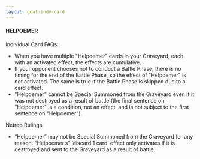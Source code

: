 ```yaml
---
layout: goat-indv-card
---
```


#### HELPOEMER

Individual Card FAQs:

*   When you have multiple "Helpoemer" cards in your Graveyard, each with an activated effect, the effects are cumulative.
*   If your opponent chooses not to conduct a Battle Phase, there is no timing for the end of the Battle Phase, so the effect of "Helpoemer" is not activated. The same is true if the Battle Phase is skipped due to a card effect.
*   "Helpoemer" cannot be Special Summoned from the Graveyard even if it was not destroyed as a result of battle (the final sentence on "Helpoemer" is a condition, not an effect, and is not subject to the first sentence on "Helpoemer").

Netrep Rulings:

*   “Helpoemer” may not be Special Summoned from the Graveyard for any reason. “Helpoemer’s” ‘discard 1 card’ effect only activates if it is destroyed and sent to the Graveyard as a result of battle.